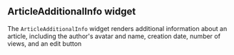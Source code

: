 ## ArticleAdditionalInfo widget

The `ArticleAdditionalInfo` widget renders additional information about an article, including the author's avatar and name, creation date, number of views, and an edit button
